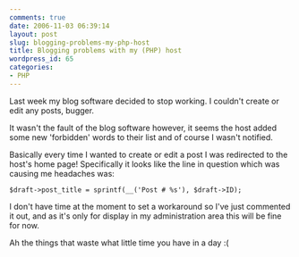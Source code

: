 ```yaml
---
comments: true
date: 2006-11-03 06:39:14
layout: post
slug: blogging-problems-my-php-host
title: Blogging problems with my (PHP) host
wordpress_id: 65
categories:
- PHP
---
```


Last week my blog software decided to stop working. I couldn't create or edit any posts, bugger.

It wasn't the fault of the blog software however, it seems the host added some new 'forbidden' words to their list and of course I wasn't notified.

Basically every time I wanted to create or edit a post I was redirected to the host's home page! Specifically it looks like the line in question which was causing me headaches was:

    $draft->post_title = sprintf(__('Post # %s'), $draft->ID);

I don't have time at the moment to set a workaround so I've just commented it out, and as it's only for display in my administration area this will be fine for now.

Ah the things that waste what little time you have in a day :(
